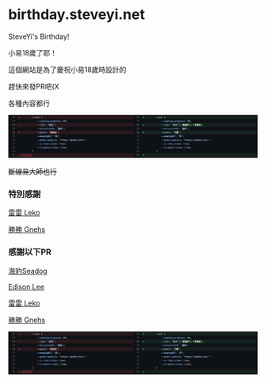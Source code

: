 # birthday.steveyi.net
 SteveYi's Birthday!

小易18歲了耶！

這個網站是為了慶祝小易18歲時設計的

趕快來發PR吧(X

各種內容都行

<img src="https://raw.githubusercontent.com/SteveYi-LAB/birthday.steveyi.net/main/image/screenshot-1.png">

~~斷線易大師也行~~

### 特別感謝

[雷雷 Leko](https://github.com/lekoOwO)

[勝勝 Gnehs](https://github.com/gnehs)

### 感謝以下PR

[海豹Seadog](https://github.com/seadog007)

[Edison Lee](https://github.com/edisonlee55)

[雷雷 Leko](https://github.com/lekoOwO)

[勝勝 Gnehs](https://github.com/gnehs)

<img src="https://raw.githubusercontent.com/SteveYi-LAB/birthday.steveyi.net/main/image/screenshot-1.png">

<!--
但我最可愛了(X
-->

